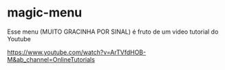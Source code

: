 # magic-menu

Esse menu (MUITO GRACINHA POR SINAL) é fruto de um video tutorial do Youtube 

https://www.youtube.com/watch?v=ArTVfdHOB-M&ab_channel=OnlineTutorials

